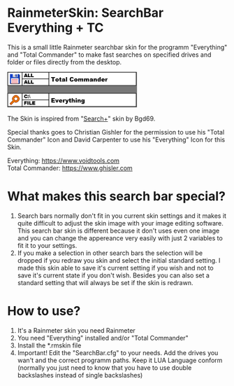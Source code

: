 # RainmeterSkin: SearchBar Everything + TC
This is a small little Rainmeter searchbar skin for the programm "Everything" and "Total Commander"
to make fast searches on specified drives and folder or files directly from the desktop.

![Alt text](@Resources/examples/skin_example.png)

The Skin is inspired from "[Search+](http://bgd69.deviantart.com/art/Search-425781470)" skin by Bgd69.

Special thanks goes to Christian Gishler for the permission to use his "Total Commander" Icon and
David Carpenter to use his "Everything" Icon for this Skin.

Everything: https://www.voidtools.com   
Total Commander: https://www.ghisler.com  

# What makes this search bar special?
1. Search bars normally don't fit in you current skin settings and it makes it quite difficult to
 adjust the skin image with your image editing software. This search bar skin is different because
 it don't uses even one image and you can change the appereance very easily with just 2 variables
 to fit it to your settings.
2. If you make a selection in other search bars the selection will be dropped if you redraw you
 skin and select the initial standard setting. I made this skin able to save it's current setting
 if you wish and not to save it's current state if you don't wish. Besides you can also set a
 standard setting that will always be set if the skin is redrawn.

# How to use?
1. It's a Rainmeter skin you need Rainmeter
2. You need "Everything" installed and/or "Total Commander"
3. Install the *.rmskin file
4. Important! Edit the "SearchBar.cfg" to your needs. Add the drives you wan't and
the correct programm paths. Keep it LUA Language conform (normally you just need to know that you
have to use double backslashes instead of single backslashes)